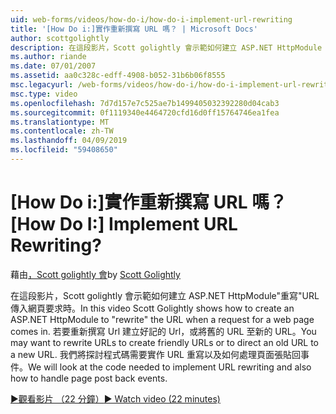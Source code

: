 ```yaml
---
uid: web-forms/videos/how-do-i/how-do-i-implement-url-rewriting
title: '[How Do i:]實作重新撰寫 URL 嗎？ | Microsoft Docs'
author: scottgolightly
description: 在這段影片，Scott golightly 會示範如何建立 ASP.NET HttpModule '重寫' URL 傳入網頁要求時。 您可能想要重寫...
ms.author: riande
ms.date: 07/01/2007
ms.assetid: aa0c328c-edff-4908-b052-31b6b06f8555
msc.legacyurl: /web-forms/videos/how-do-i/how-do-i-implement-url-rewriting
msc.type: video
ms.openlocfilehash: 7d7d157e7c525ae7b1499405032392280d04cab3
ms.sourcegitcommit: 0f1119340e4464720cfd16d0ff15764746ea1fea
ms.translationtype: MT
ms.contentlocale: zh-TW
ms.lasthandoff: 04/09/2019
ms.locfileid: "59408650"
---
```

# <a name="how-do-i-implement-url-rewriting"></a><span data-ttu-id="c1718-105">[How Do i:]實作重新撰寫 URL 嗎？</span><span class="sxs-lookup"><span data-stu-id="c1718-105">[How Do I:] Implement URL Rewriting?</span></span>

<span data-ttu-id="c1718-106">藉由[，Scott golightly 會](https://github.com/scottgolightly)</span><span class="sxs-lookup"><span data-stu-id="c1718-106">by [Scott Golightly](https://github.com/scottgolightly)</span></span>

<span data-ttu-id="c1718-107">在這段影片，Scott golightly 會示範如何建立 ASP.NET HttpModule"重寫"URL 傳入網頁要求時。</span><span class="sxs-lookup"><span data-stu-id="c1718-107">In this video Scott Golightly shows how to create an ASP.NET HttpModule to "rewrite" the URL when a request for a web page comes in.</span></span> <span data-ttu-id="c1718-108">若要重新撰寫 Url 建立好記的 Url，或將舊的 URL 至新的 URL。</span><span class="sxs-lookup"><span data-stu-id="c1718-108">You may want to rewrite URLs to create friendly URLs or to direct an old URL to a new URL.</span></span> <span data-ttu-id="c1718-109">我們將探討程式碼需要實作 URL 重寫以及如何處理頁面張貼回事件。</span><span class="sxs-lookup"><span data-stu-id="c1718-109">We will look at the code needed to implement URL rewriting and also how to handle page post back events.</span></span>

[<span data-ttu-id="c1718-110">&#9654;觀看影片 （22 分鐘）</span><span class="sxs-lookup"><span data-stu-id="c1718-110">&#9654; Watch video (22 minutes)</span></span>](https://channel9.msdn.com/Blogs/ASP-NET-Site-Videos/how-do-i-implement-url-rewriting)
